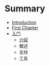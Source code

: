 # Summary

* [Introduction](README.md)
* [First Chapter](chapter1.md)
* [入门](ru-men.md)
  * [介绍](ru-men/jie-shao.md)
  * 概述
  * 支持
  * 工具

